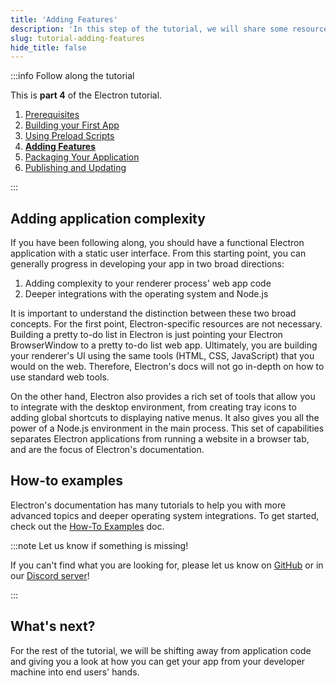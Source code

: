 ```yaml
---
title: 'Adding Features'
description: 'In this step of the tutorial, we will share some resources you should read to add features to your application'
slug: tutorial-adding-features
hide_title: false
---
```


:::info Follow along the tutorial

This is **part 4** of the Electron tutorial.

1. [Prerequisites][prerequisites]
1. [Building your First App][building your first app]
1. [Using Preload Scripts][preload]
1. **[Adding Features][features]**
1. [Packaging Your Application][packaging]
1. [Publishing and Updating][updates]

:::

## Adding application complexity

If you have been following along, you should have a functional Electron application
with a static user interface. From this starting point, you can generally progress
in developing your app in two broad directions:

1. Adding complexity to your renderer process' web app code
1. Deeper integrations with the operating system and Node.js

It is important to understand the distinction between these two broad concepts. For the
first point, Electron-specific resources are not necessary. Building a pretty to-do
list in Electron is just pointing your Electron BrowserWindow to a pretty
to-do list web app. Ultimately, you are building your renderer's UI using the same tools
(HTML, CSS, JavaScript) that you would on the web. Therefore, Electron's docs will
not go in-depth on how to use standard web tools.

On the other hand, Electron also provides a rich set of tools that allow
you to integrate with the desktop environment, from creating tray icons to adding
global shortcuts to displaying native menus. It also gives you all the power of a
Node.js environment in the main process. This set of capabilities separates
Electron applications from running a website in a browser tab, and are the
focus of Electron's documentation.

## How-to examples

Electron's documentation has many tutorials to help you with more advanced topics
and deeper operating system integrations. To get started, check out the
[How-To Examples][how-to] doc.

:::note Let us know if something is missing!

If you can't find what you are looking for, please let us know on [GitHub] or in
our [Discord server][discord]!

:::

## What's next?

For the rest of the tutorial, we will be shifting away from application code
and giving you a look at how you can get your app from your developer machine
into end users' hands.

<!-- Link labels -->

[discord]: https://discord.gg/electronjs
[github]: https://github.com/electron/website/issues/new
[how-to]: latest/tutorial/examples.md
[node-platform]: https://nodejs.org/api/process.html#process_process_platform

<!-- Tutorial links -->

[prerequisites]: latest/tutorial/tutorial-1-prerequisites.md
[building your first app]: latest/tutorial/tutorial-2-first-app.md
[preload]: latest/tutorial/tutorial-3-preload.md
[features]: latest/tutorial/tutorial-4-adding-features.md
[packaging]: latest/tutorial/tutorial-5-packaging.md
[updates]: latest/tutorial/tutorial-6-publishing-updating.md
